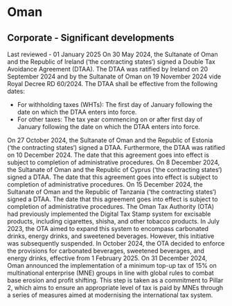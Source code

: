 # Oman
## Corporate - Significant developments
Last reviewed - 01 January 2025
On 30 May 2024, the Sultanate of Oman and the Republic of Ireland (‘the contracting states‘) signed a Double Tax Avoidance Agreement (DTAA). The DTAA was ratified by Ireland on 20 September 2024 and by the Sultanate of Oman on 19 November 2024 vide Royal Decree RD 60/2024. The DTAA shall be effective from the following dates:
  * For withholding taxes (WHTs): The first day of January following the date on which the DTAA enters into force.
  * For other taxes: The tax year commencing on or after first day of January following the date on which the DTAA enters into force.


On 27 October 2024, the Sultanate of Oman and the Republic of Estonia (‘the contracting states‘) signed a DTAA. Furthermore, the DTAA was ratified on 10 December 2024. The date that this agreement goes into effect is subject to completion of administrative procedures.
On 8 December 2024, the Sultanate of Oman and the Republic of Cyprus (‘the contracting states‘) signed a DTAA. The date that this agreement goes into effect is subject to completion of administrative procedures. 
On 15 December 2024, the Sultanate of Oman and the Republic of Tanzania (‘the contracting states‘) signed a DTAA. The date that this agreement goes into effect is subject to completion of administrative procedures. 
The Oman Tax Authority (OTA) had previously implemented the Digital Tax Stamp system for excisable products, including cigarettes, shisha, and other tobacco products. In July 2023, the OTA aimed to expand this system to encompass carbonated drinks, energy drinks, and sweetened beverages. However, this initiative was subsequently suspended. In October 2024, the OTA decided to enforce the provisions for carbonated beverages, sweetened beverages, and energy drinks, effective from 1 February 2025.
On 31 December 2024, Oman announced the implementation of a minimum top-up tax of 15% on multinational enterprise (MNE) groups in line with global rules to combat base erosion and profit shifting. This step is taken as a commitment to Pillar 2, which aims to ensure an appropriate level of tax is paid by MNEs through a series of measures aimed at modernising the international tax system.
